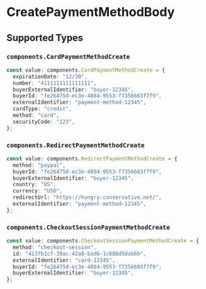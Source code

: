 # CreatePaymentMethodBody


## Supported Types

### `components.CardPaymentMethodCreate`

```typescript
const value: components.CardPaymentMethodCreate = {
  expirationDate: "12/30",
  number: "4111111111111111",
  buyerExternalIdentifier: "buyer-12345",
  buyerId: "fe26475d-ec3e-4884-9553-f7356683f7f9",
  externalIdentifier: "payment-method-12345",
  cardType: "credit",
  method: "card",
  securityCode: "123",
};
```

### `components.RedirectPaymentMethodCreate`

```typescript
const value: components.RedirectPaymentMethodCreate = {
  method: "paypal",
  buyerId: "fe26475d-ec3e-4884-9553-f7356683f7f9",
  buyerExternalIdentifier: "buyer-12345",
  country: "US",
  currency: "USD",
  redirectUrl: "https://hungry-conservative.net/",
  externalIdentifier: "payment-method-12345",
};
```

### `components.CheckoutSessionPaymentMethodCreate`

```typescript
const value: components.CheckoutSessionPaymentMethodCreate = {
  method: "checkout-session",
  id: "4137b1cf-39ac-42a8-bad6-1c680d5dab6b",
  externalIdentifier: "card-12345",
  buyerId: "fe26475d-ec3e-4884-9553-f7356683f7f9",
  buyerExternalIdentifier: "buyer-12345",
};
```

